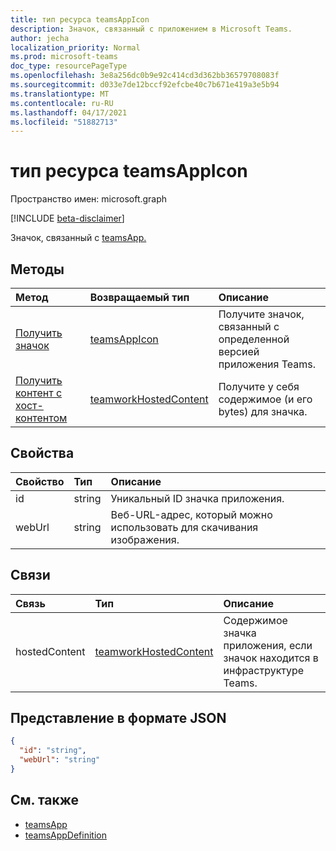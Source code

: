 ```yaml
---
title: тип ресурса teamsAppIcon
description: Значок, связанный с приложением в Microsoft Teams.
author: jecha
localization_priority: Normal
ms.prod: microsoft-teams
doc_type: resourcePageType
ms.openlocfilehash: 3e8a256dc0b9e92c414cd3d362bb36579708083f
ms.sourcegitcommit: d033e7de12bccf92efcbe40c7b671e419a3e5b94
ms.translationtype: MT
ms.contentlocale: ru-RU
ms.lasthandoff: 04/17/2021
ms.locfileid: "51882713"
---
```

# <a name="teamsappicon-resource-type"></a>тип ресурса teamsAppIcon

Пространство имен: microsoft.graph

[!INCLUDE [beta-disclaimer](../../includes/beta-disclaimer.md)]

Значок, связанный с [teamsApp.](teamsapp.md)

## <a name="methods"></a>Методы

| Метод                                            | Возвращаемый тип                                       | Описание                                                    | 
| :------------------------------------------------ | :------------------------------------------------ | :------------------------------------------------------------- |
| [Получить значок](../api/teamsappicon-get.md)     | [teamsAppIcon](teamsappicon.md)                   | Получите значок, связанный с определенной версией приложения Teams. |
| [Получить контент с хост-контентом](../api/teamworkhostedcontent-get.md) | [teamworkHostedContent](teamworkhostedcontent.md) | Получите у себя содержимое (и его bytes) для значка.                |

## <a name="properties"></a>Свойства

| Свойство      | Тип                        | Описание                                                                             |
| :------------ | :-------------------------- | :-------------------------------------------------------------------------------------- |
| id            | string                      | Уникальный ID значка приложения.                                                          |
| webUrl        | string                      | Веб-URL-адрес, который можно использовать для скачивания изображения.                                 |

## <a name="relationships"></a>Связи

| Связь  | Тип                                              | Описание                                                                         |
| :------------ | :------------------------------------------------ | :---------------------------------------------------------------------------------- |
| hostedContent | [teamworkHostedContent](teamworkhostedcontent.md) | Содержимое значка приложения, если значок находится в инфраструктуре Teams. |

## <a name="json-representation"></a>Представление в формате JSON

<!-- {
  "blockType": "resource",
  "@odata.type": "microsoft.graph.teamsAppIcon",
  "baseType": "microsoft.graph.entity"
}-->

```json
{
  "id": "string",
  "webUrl": "string"
}
```

## <a name="see-also"></a>См. также

- [teamsApp](teamsapp.md)
- [teamsAppDefinition](teamsappdefinition.md)
